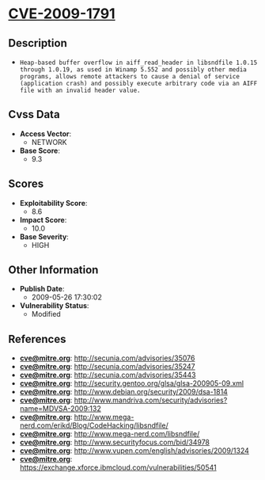 
# [CVE-2009-1791](https://cve.mitre.org/cgi-bin/cvename.cgi?name=CVE-2009-1791)

## Description

- `Heap-based buffer overflow in aiff_read_header in libsndfile 1.0.15 through 1.0.19, as used in Winamp 5.552 and possibly other media programs, allows remote attackers to cause a denial of service (application crash) and possibly execute arbitrary code via an AIFF file with an invalid header value.`

## Cvss Data

- **Access Vector**:
  - NETWORK
- **Base Score**:
  - 9.3

## Scores

- **Exploitability Score**:
  - 8.6
- **Impact Score**:
  - 10.0
- **Base Severity**:
  - HIGH

## Other Information

- **Publish Date**:
  - 2009-05-26 17:30:02
- **Vulnerability Status**:
  - Modified

## References

- **cve@mitre.org**: http://secunia.com/advisories/35076
- **cve@mitre.org**: http://secunia.com/advisories/35247
- **cve@mitre.org**: http://secunia.com/advisories/35443
- **cve@mitre.org**: http://security.gentoo.org/glsa/glsa-200905-09.xml
- **cve@mitre.org**: http://www.debian.org/security/2009/dsa-1814
- **cve@mitre.org**: http://www.mandriva.com/security/advisories?name=MDVSA-2009:132
- **cve@mitre.org**: http://www.mega-nerd.com/erikd/Blog/CodeHacking/libsndfile/
- **cve@mitre.org**: http://www.mega-nerd.com/libsndfile/
- **cve@mitre.org**: http://www.securityfocus.com/bid/34978
- **cve@mitre.org**: http://www.vupen.com/english/advisories/2009/1324
- **cve@mitre.org**: https://exchange.xforce.ibmcloud.com/vulnerabilities/50541
